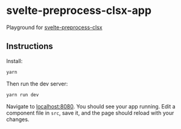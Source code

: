# svelte-preprocess-clsx-app
Playground for [svelte-preprocess-clsx](https://github.com/docmars/svelte-preprocess-clsx)

## Instructions
Install:
```bash
yarn
```
Then run the dev server:
```bash
yarn run dev
```

Navigate to [localhost:8080](http://localhost:8080). You should see your app running. Edit a component file in `src`, save it, and the page should reload with your changes.